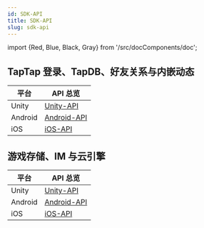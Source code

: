 ```yaml
---
id: SDK-API
title: SDK-API
slug: sdk-api
---
```

import {Red, Blue, Black, Gray} from '/src/docComponents/doc';



## TapTap 登录、TapDB、好友关系与内嵌动态

| 平台         | API 总览 |   
| ---------- | --- | 
|  Unity   | [Unity-API](https://taptap.github.io/TapSDK-Unity/html/namespaces.html)   | 
|  Android | [Android-API](https://taptap.github.io/TapSDK-Android/)   | 
|   iOS  | [iOS-API](https://taptap.github.io/TapSDK-iOS/index.html)   | 

## 游戏存储、IM 与云引擎

| 平台         | API 总览 |   
| ---------- | --- | 
|  Unity   | [Unity-API](https://leancloud.github.io/csharp-sdk/html)   | 
|  Android | [Android-API](https://leancloud.cn/api-docs/android/index.html)   | 
|   iOS  | [iOS-API](https://leancloud.cn/api-docs/iOS/index.html)   | 
